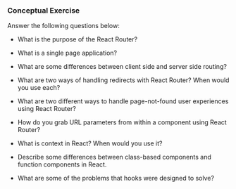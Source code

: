 ### Conceptual Exercise

Answer the following questions below:

- What is the purpose of the React Router?
<!-- The purpose of the React Router is to allow for client side routing. -->
- What is a single page application?
<!-- A single page application is an application thatis built with only one page that renders all components. So with react, it will be an app that has a parent component that renders all the children componenets based on the different links that the user is going to. -->
- What are some differences between client side and server side routing?
<!-- Client side routing does not require a reload of the page when following links. It just re renders the componenets requested by the specified link. Server side routing follows the links and re loads the entire page that the user requests.  -->
- What are two ways of handling redirects with React Router? When would you use each?
<!-- You can either set up a redirect to follow a REDIRECT component (which will redirect the user to where they are supposed to go, but not add any data into the user's history) or you can push a new URL into the users history object (which adds data to the users history and allows for navigation with the forward and back buttons in the browser). -->
- What are two different ways to handle page-not-found user experiences using React Router? 
<!-- To handle 'page not found' errors, you can either redirect the user to the correct page when there is not one that is found, or createding a 'Not Found' componenet that registers when there is no page found that the user is requesting -->
- How do you grab URL parameters from within a component using React Router?
<!-- The useParams hook is used when grabbing URL params from within a component. -->
- What is context in React? When would you use it?
<!-- Context in React is a way to pass data through different levels of components. You can use it when you want to pass data (usually some state or a function) from a parent componenet all the way down to a child component that is multiple levels down.  -->
- Describe some differences between class-based components and function
  components in React.
<!-- Class based componenets in React define a component and rely heavily on the use of "this" keyword in Javascript in order to apply data and functions to the class. Function components in react allow for easily passing down props to other components -->
- What are some of the problems that hooks were designed to solve?
<!-- - Hooks were designed to allow for easy transition of state in React. Hooks also allow for developers to create reusable (more basic) componenets that can be used throughout the application. -->